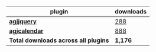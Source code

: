 plugin|downloads
------|----------
[**agjjquery**](https://www.npmjs.com/package/agjjquery)|[288](https://www.npmjs.com/package/agjjquery)
[**agjcalendar**](https://www.npmjs.com/package/agjcalendar)|[888](https://www.npmjs.com/package/agjcalendar)
**Total downloads across all plugins**|**1,176**
